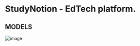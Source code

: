 # StudyNotion - EdTech platform.

## MODELS
![image](https://github.com/jayminDarji2003/StudyNotion_EdTech_Platform/assets/122532790/c70a4a86-f443-4258-aed1-660b938d2948)
